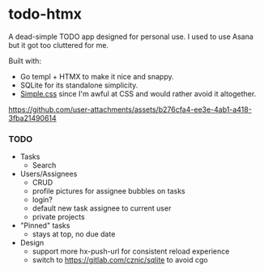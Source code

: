 # todo-htmx
A dead-simple TODO app designed for personal use. I used to use Asana but it got too cluttered for me.

Built with:
* Go templ + HTMX to make it nice and snappy.
* SQLite for its standalone simplicity.
* [Simple.css](https://simplecss.org/) since I'm awful at CSS and would rather avoid it altogether.

https://github.com/user-attachments/assets/b276cfa4-ee3e-4ab1-a418-3fba21490614

### TODO
* Tasks
    * Search
* Users/Assignees
    * CRUD
    * profile pictures for assignee bubbles on tasks
    * login?
    * default new task assignee to current user
    * private projects
* "Pinned" tasks
    * stays at top, no due date
* Design
    * support more hx-push-url for consistent reload experience
    * switch to https://gitlab.com/cznic/sqlite to avoid cgo
